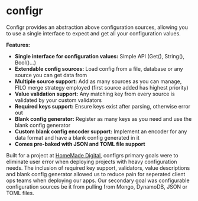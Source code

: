 # configr

Configr provides an abstraction above configuration sources, allowing you to use a single interface to expect and get all your configuration values.

**Features:**
- **Single interface for configuration values:** Simple API (Get(), String(), Bool()...)
- **Extendable config sources:** Load config from a file, database or any source you can get data from
- **Multiple source support:** Add as many sources as you can manage, FILO merge strategy employed (first source added has highest priority)
- **Value validation support:** Any matching key from every source is validated by your custom validators
- **Required keys support:** Ensure keys exist after parsing, otherwise error out
- **Blank config generator:** Register as many keys as you need and use the blank config generator
- **Custom blank config encoder support:** Implement an encoder for any data format and have a blank config generated in it
- **Comes pre-baked with JSON and TOML file support**

Built for a project at [HomeMade Digital](http://homemadedigital.com/), configrs primary goals were to eliminate user error when deploying projects with heavy configuration needs. The inclusion of required key support, validators, value descriptions and blank config generator allowed us to reduce pain for seperated client ops teams when deploying our apps. Our secondary goal was configurable configuration sources be it from pulling from Mongo, DynamoDB, JSON or TOML files.

